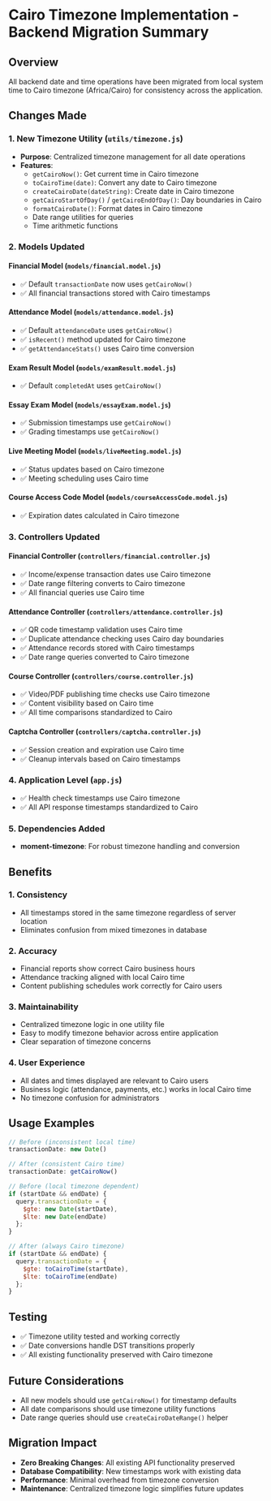 # Cairo Timezone Implementation - Backend Migration Summary

## Overview
All backend date and time operations have been migrated from local system time to Cairo timezone (Africa/Cairo) for consistency across the application.

## Changes Made

### 1. New Timezone Utility (`utils/timezone.js`)
- **Purpose**: Centralized timezone management for all date operations
- **Features**:
  - `getCairoNow()`: Get current time in Cairo timezone
  - `toCairoTime(date)`: Convert any date to Cairo timezone
  - `createCairoDate(dateString)`: Create date in Cairo timezone
  - `getCairoStartOfDay()` / `getCairoEndOfDay()`: Day boundaries in Cairo
  - `formatCairoDate()`: Format dates in Cairo timezone
  - Date range utilities for queries
  - Time arithmetic functions

### 2. Models Updated

#### Financial Model (`models/financial.model.js`)
- ✅ Default `transactionDate` now uses `getCairoNow()`
- ✅ All financial transactions stored with Cairo timestamps

#### Attendance Model (`models/attendance.model.js`)
- ✅ Default `attendanceDate` uses `getCairoNow()`
- ✅ `isRecent()` method updated for Cairo timezone
- ✅ `getAttendanceStats()` uses Cairo time conversion

#### Exam Result Model (`models/examResult.model.js`)
- ✅ Default `completedAt` uses `getCairoNow()`

#### Essay Exam Model (`models/essayExam.model.js`)
- ✅ Submission timestamps use `getCairoNow()`
- ✅ Grading timestamps use `getCairoNow()`

#### Live Meeting Model (`models/liveMeeting.model.js`)
- ✅ Status updates based on Cairo timezone
- ✅ Meeting scheduling uses Cairo time

#### Course Access Code Model (`models/courseAccessCode.model.js`)
- ✅ Expiration dates calculated in Cairo timezone

### 3. Controllers Updated

#### Financial Controller (`controllers/financial.controller.js`)
- ✅ Income/expense transaction dates use Cairo timezone
- ✅ Date range filtering converts to Cairo timezone
- ✅ All financial queries use Cairo time

#### Attendance Controller (`controllers/attendance.controller.js`)
- ✅ QR code timestamp validation uses Cairo time
- ✅ Duplicate attendance checking uses Cairo day boundaries
- ✅ Attendance records stored with Cairo timestamps
- ✅ Date range queries converted to Cairo timezone

#### Course Controller (`controllers/course.controller.js`)
- ✅ Video/PDF publishing time checks use Cairo timezone
- ✅ Content visibility based on Cairo time
- ✅ All time comparisons standardized to Cairo

#### Captcha Controller (`controllers/captcha.controller.js`)
- ✅ Session creation and expiration use Cairo time
- ✅ Cleanup intervals based on Cairo timestamps

### 4. Application Level (`app.js`)
- ✅ Health check timestamps use Cairo timezone
- ✅ All API response timestamps standardized to Cairo

### 5. Dependencies Added
- **moment-timezone**: For robust timezone handling and conversion

## Benefits

### 1. **Consistency**
- All timestamps stored in the same timezone regardless of server location
- Eliminates confusion from mixed timezones in database

### 2. **Accuracy**
- Financial reports show correct Cairo business hours
- Attendance tracking aligned with local Cairo time
- Content publishing schedules work correctly for Cairo users

### 3. **Maintainability**
- Centralized timezone logic in one utility file
- Easy to modify timezone behavior across entire application
- Clear separation of timezone concerns

### 4. **User Experience**
- All dates and times displayed are relevant to Cairo users
- Business logic (attendance, payments, etc.) works in local Cairo time
- No timezone confusion for administrators

## Usage Examples

```javascript
// Before (inconsistent local time)
transactionDate: new Date()

// After (consistent Cairo time)
transactionDate: getCairoNow()
```

```javascript
// Before (local timezone dependent)
if (startDate && endDate) {
  query.transactionDate = {
    $gte: new Date(startDate),
    $lte: new Date(endDate)
  };
}

// After (always Cairo timezone)
if (startDate && endDate) {
  query.transactionDate = {
    $gte: toCairoTime(startDate),
    $lte: toCairoTime(endDate)
  };
}
```

## Testing
- ✅ Timezone utility tested and working correctly
- ✅ Date conversions handle DST transitions properly
- ✅ All existing functionality preserved with Cairo timezone

## Future Considerations
- All new models should use `getCairoNow()` for timestamp defaults
- All date comparisons should use timezone utility functions
- Date range queries should use `createCairoDateRange()` helper

## Migration Impact
- **Zero Breaking Changes**: All existing API functionality preserved
- **Database Compatibility**: New timestamps work with existing data
- **Performance**: Minimal overhead from timezone conversion
- **Maintenance**: Centralized timezone logic simplifies future updates